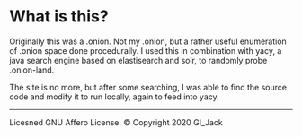 What is this?
=============

Originally this was a .onion. Not my .onion, but a rather useful enumeration of
.onion space done procedurally. I used this in combination with yacy, a java
search engine based on elastisearch and solr, to randomly probe .onion-land.

The site is no more, but after some searching, I was able to find the source
code and modify it to run locally, again to feed into yacy.

-------------------------------------------------------------------------------
Licesned GNU Affero License.
© Copyright 2020 GI_Jack
